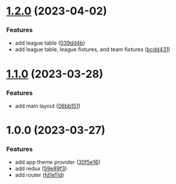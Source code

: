 # [1.2.0](https://github.com/eaazumah/klusterx/compare/v1.1.0...v1.2.0) (2023-04-02)


### Features

* add league table ([039dd4b](https://github.com/eaazumah/klusterx/commit/039dd4b62f830efd202739f2f8ec44548816b89b))
* add league table, league fixtures, and team fixtures ([bcdd431](https://github.com/eaazumah/klusterx/commit/bcdd431eb192f353f02e7964ae56e4d0007f6cc1))

# [1.1.0](https://github.com/eaazumah/klusterx/compare/v1.0.0...v1.1.0) (2023-03-28)


### Features

* add main layout ([06bb151](https://github.com/eaazumah/klusterx/commit/06bb1514a063e3a31ca26296887d300f6ec72332))

# 1.0.0 (2023-03-27)


### Features

* add app theme provider ([30f5e16](https://github.com/eaazumah/klusterx/commit/30f5e16d86696598afa0b7c2b9261acf22989b31))
* add redux ([59e89f3](https://github.com/eaazumah/klusterx/commit/59e89f3741e97374839a74bde09024c65479cc15))
* add router ([fd1e11d](https://github.com/eaazumah/klusterx/commit/fd1e11df84c77f30315e5c1c1cc04ab44827d9a4))
